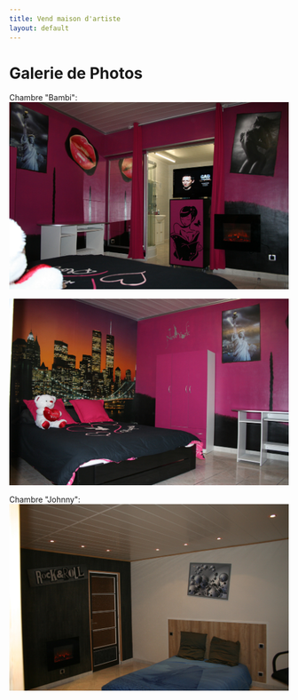```yaml
---
title: Vend maison d'artiste
layout: default
---
```


# Galerie de Photos

Chambre "Bambi":
![Chambre "Bambi"](/images/an_ch_bam1.jpg)

![Chambre "Bambi"](/images/an_ch_bam2.jpg)

Chambre "Johnny":
![Chambre-Johnny](/images/ann_ch_johnny2.jpg) 
